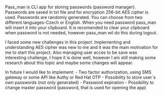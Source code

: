 Pass_man is CLI app for storing passwords (password manager). Passwords are saved in txt file and for encryption 256-bit AES cipher is used. Passwords are randomly generated. You can choose from two different languages-Czech or English.
When you need password pass_man will insert it into your clipboard. It is recomended to clear your clipboard when password is not needed, however pass_man wil do this during logout.

I faced some new challenges in this project. Implementing and understanding AES cipher was new to me and it was the main motivation for me to start this project. Also managing user acces to be save was interesting challenge, I hope it is done well, however I am still making some research about this topic and maybe some changes will appear.

In future I would like to implement: 
    - Two factor authorization, using SMS gateway or some API like Authy or Red Hat OTP
    - Possibility to store user`s own passwords (not only generated)
    - Password expiration
    - Possibility to change master password (password, that is used for opening the app)
